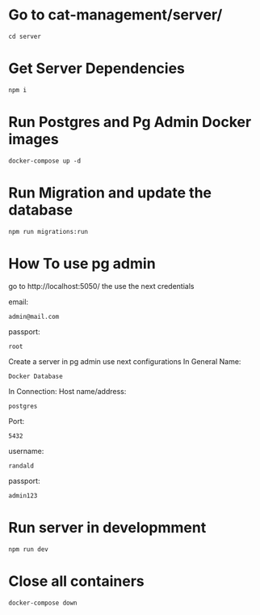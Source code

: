 # Go to cat-management/server/
```
cd server
```

# Get Server Dependencies 
```
npm i
```

# Run Postgres and Pg Admin Docker images
```
docker-compose up -d 
```

# Run Migration and update the database
```
npm run migrations:run
```

# How To use pg admin 
go to http://localhost:5050/
the use the next credentials

email:
```
admin@mail.com
```

passport:
```
root
```

Create a server in pg admin
use next configurations 
In General
Name:
```
Docker Database
```

In Connection: 
Host name/address:
```
postgres
```

Port:
```
5432
```

username:
```
randald
```

passport:
```
admin123
```

# Run server in developmment
```
npm run dev
```


# Close all containers
```
docker-compose down
```
